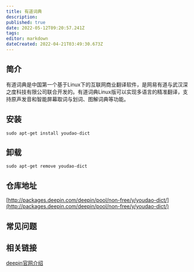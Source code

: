 ```yaml
---
title: 有道词典
description: 
published: true
date: 2022-05-12T09:20:57.241Z
tags: 
editor: markdown
dateCreated: 2022-04-21T03:49:30.673Z
---
```


## 简介

有道词典是中国第一个基于Linux下的互联网商业翻译软件，是网易有道与武汉深之度科技有限公司联合开发的。有道词典Linux版可以实现多语言的精准翻译，支持原声发音和智能屏幕取词与划词、图解词典等功能。

## 安装

`sudo apt-get install youdao-dict`

## 卸载

`sudo apt-get remove youdao-dict`

## 仓库地址

[http://packages.deepin.com/deepin/pool/non-free/y/youdao-dict/](http://packages.deepin.com/deepin/pool/non-free/y/youdao-dict/)

## 常见问题

## 相关链接

[deepin官网介绍](https://www.deepin.org/cooperative/youdao-dict/)
